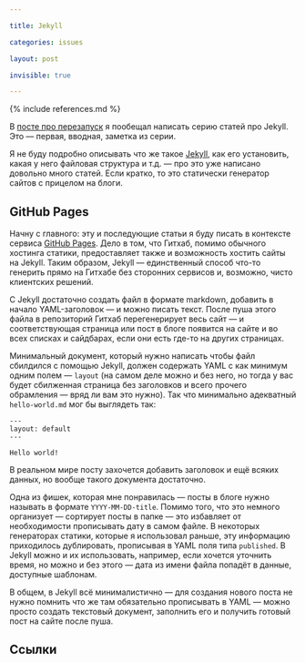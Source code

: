 ```yaml
---

title: Jekyll

categories: issues

layout: post

invisible: true

---
```


{% include references.md %}

В [посте про перезапуск](http://kizu.ru/issues/restart/) я пообещал написать серию статей про Jekyll. Это — первая, вводная, заметка из серии. 

Я не буду подробно описывать что же такое [Jekyll](https://github.com/mojombo/jekyll), как его установить, какая у него файловая структура и т.д. — про это уже написано довольно много статей. Если кратко, то это статически генератор сайтов с прицелом на блоги.

## GitHub Pages

Начну с главного: эту и последующие статьи я буду писать в контексте сервиса [GitHub Pages](http://pages.github.com). Дело в том, что Гитхаб, помимо обычного хостинга статики, предоставляет также и возможность хостить сайты на Jekyll. Таким образом, Jekyll — единственный способ что-то генерить прямо на Гитхабе без сторонних сервисов и, возможно, чисто клиентских решений.

С Jekyll достаточно создать файл в формате markdown, добавить в начало YAML-заголовок — и можно писать текст. После пуша этого файла в репозиторий Гитхаб перегенерирует весь сайт — и соответствующая страница или пост в блоге появится на сайте и во всех списках и сайдбарах, если они есть где-то на других страницах.

Минимальный документ, который нужно написать чтобы файл сбилдился с помощью Jekyll, должен содержать YAML с как минимум одним полем — `layout` (на самом деле можно и без него, но тогда у вас будет сбилженная страница без заголовков и всего прочего обрамления — вряд ли вам это нужно). Так что минимально адекватный `hello-world.md` мог бы выглядеть так:


    ---
    layout: default
    ---

    Hello world!

В реальном мире посту захочется добавить заголовок и ещё всяких данных, но вообще такого документа достаточно.

Одна из фишек, которая мне понравилась — посты в блоге нужно называть в формате `YYYY-MM-DD-title`. Помимо того, что это немного организует — сортирует посты в папке — это избавляет от необходимости прописывать дату в самом файле. В некоторых генераторах статики, которые я использовал раньше, эту информацию приходилось дублировать, прописывая в YAML поля типа `published`. В Jekyll можно и их использовать, например, если хочется уточнить время, но можно и без этого — дата из имени файла попадёт в данные, доступные шаблонам.

В общем, в Jekyll всё минималистично — для создания нового поста не нужно помнить что же там обязательно прописывать в YAML — можно просто создать текстовый документ, заполнить его и получить готовый пост на сайте после пуша.

## Ссылки

